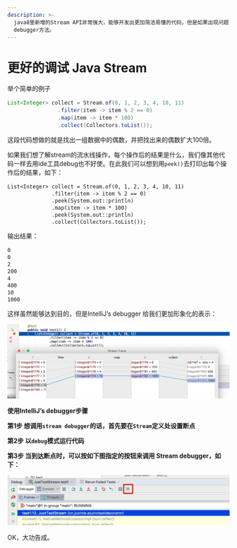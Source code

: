```yaml
---
description: >-
  java8里新增的Stream API非常强大，能够开发出更加简洁易懂的代码，但是如果出现问题，往往也没那么好去调试。这里主要介绍使用idea的Stream
  debugger方法。
---
```


# 更好的调试 Java Stream

举个简单的例子

```java
List<Integer> collect = Stream.of(0, 1, 2, 3, 4, 10, 11)
                .filter(item -> item % 2 == 0)
                .map(item -> item * 100)
                .collect(Collectors.toList());
```

这段代码想做的就是找出一组数据中的偶数，并把找出来的偶数扩大100倍。

如果我们想了解stream的流水线操作，每个操作后的结果是什么，我们像其他代码一样去用ide工具debug也不好使。在此我们可以想到用`peek()`去打印出每个操作后的结果，如下：

```text
List<Integer> collect = Stream.of(0, 1, 2, 3, 4, 10, 11)
              .filter(item -> item % 2 == 0)
              .peek(System.out::println)
              .map(item -> item * 100)
              .peek(System.out::println)
              .collect(Collectors.toList());
```

输出结果：

```text
0
0
2
200
4
400
10
1000
```

这样虽然能够达到目的，但是IntelliJ’s debugger 给我们更加形象化的表示：

![](.gitbook/assets/20190131_10.jpg)

**使用IntelliJ’s debugger步骤**

**第1步 想调用`stream debugger`的话，首先要在`Stream`定义处设置断点**

**第2步 以`debug`模式运行代码**

**第3步 当到达断点时，可以按如下图指定的按钮来调用 Stream debugger，如下：**

![](.gitbook/assets/20190131_11.jpg)

OK，大功告成。

